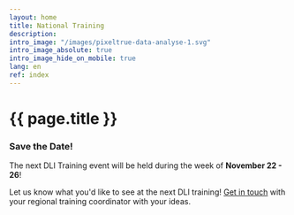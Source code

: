 ```yaml
---
layout: home
title: National Training
description:
intro_image: "/images/pixeltrue-data-analyse-1.svg"
intro_image_absolute: true
intro_image_hide_on_mobile: true
lang: en
ref: index
---
```


# {{ page.title }}

### Save the Date!

The next DLI Training event will be held during the week of **November 22 - 26**!

<!--

All of the training materials are available in English and French in the [CUDO Repository](https://cudo.carleton.ca/dli-training/4360), as well as linked to each of the session descriptions in the [Schedule](/en/schedule).

We also invite you to submit your [feedback](/en/feedback) on the sessions.
-->

Let us know what you'd like to see at the next DLI training! [Get in touch](/en/contact) with your regional training coordinator with your ideas.
